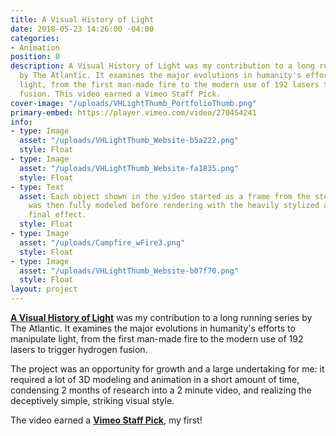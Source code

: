 ```yaml
---
title: A Visual History of Light
date: 2018-05-23 14:26:00 -04:00
categories:
- Animation
position: 0
description: A Visual History of Light was my contribution to a long running series
  by The Atlantic. It examines the major evolutions in humanity's efforts to manipulate
  light, from the first man-made fire to the modern use of 192 lasers to trigger hydrogen
  fusion. This video earned a Vimeo Staff Pick.
cover-image: "/uploads/VHLightThumb_PortfolioThumb.png"
primary-embed: https://player.vimeo.com/video/270454241
info:
- type: Image
  asset: "/uploads/VHLightThumb_Website-b5a222.png"
  style: Float
- type: Image
  asset: "/uploads/VHLightThumb_Website-fa1835.png"
  style: Float
- type: Text
  asset: Each object shown in the video started as a frame from the storyboard. It
    was then fully modeled before rendering with the heavily stylized and high contrast
    final effect.
  style: Float
- type: Image
  asset: "/uploads/Campfire_wFire3.png"
  style: Float
- type: Image
  asset: "/uploads/VHLightThumb_Website-b07f70.png"
  style: Float
layout: project
---
```


[**A Visual History of Light**](https://www.theatlantic.com/video/index/560585/visual-history-light/) was my contribution to a long running series by The Atlantic. It examines the major evolutions in humanity's efforts to manipulate light, from the first man-made fire to the modern use of 192 lasers to trigger hydrogen fusion.

The project was an opportunity for growth and a large undertaking for me: it required a lot of 3D modeling and animation in a short amount of time, condensing 2 months of research into a 2 minute video, and realizing the deceptively simple, striking visual style. 

The video earned a [**Vimeo Staff Pick**](https://vimeo.com/270454241), my first!